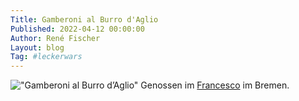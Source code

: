 ```yaml
---
Title: Gamberoni al Burro d'Aglio
Published: 2022-04-12 00:00:00
Author: René Fischer
Layout: blog
Tag: #leckerwars
---
```


!["Gamberoni al Burro d’Aglio"](2022-04-12-19-30-53.jpeg)
Genossen im [Francesco](http://ristorante-francesco.de/) im Bremen.